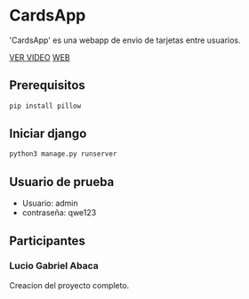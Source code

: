 # CardsApp

'CardsApp' es una webapp de envio de tarjetas entre usuarios.
 
 [VER VIDEO](https://drive.google.com/file/d/1emguz9m3ucbL1kxfCFRWAd6emCRbs3gI/view?usp=sharing)
 [WEB](https://cardsdjango.herokuapp.com/)

## Prerequisitos


```bash
pip install pillow
```

## Iniciar django

```bash
python3 manage.py runserver
```

## Usuario de prueba
- Usuario: admin
- contraseña: qwe123


## Participantes
### Lucio Gabriel Abaca
Creacion del proyecto completo.
